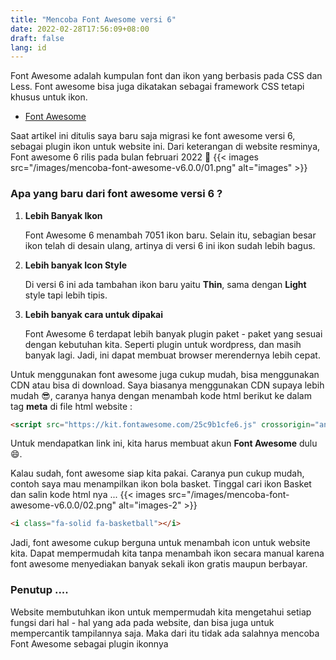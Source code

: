 ```yaml
---
title: "Mencoba Font Awesome versi 6"
date: 2022-02-28T17:56:09+08:00
draft: false
lang: id
---
```


Font Awesome adalah kumpulan font dan ikon yang berbasis pada CSS dan Less. Font awesome bisa juga dikatakan sebagai framework CSS tetapi khusus untuk ikon.

* [Font Awesome](https://fontawesome.com "Font Awesome")

Saat artikel ini ditulis saya baru saja migrasi ke font awesome versi 6, sebagai plugin ikon untuk website ini. Dari keterangan di website resminya, Font awesome 6 rilis pada bulan februari 2022 📅
{{< images src="/images/mencoba-font-awesome-v6.0.0/01.png" alt="images" >}}

### **Apa yang baru dari font awesome versi 6 ?**

1. **Lebih Banyak Ikon**

	Font Awesome 6 menambah 7051 ikon baru. Selain itu, sebagian besar ikon telah di desain ulang, artinya di versi 6 ini ikon sudah lebih bagus.

2. **Lebih banyak Icon Style**

	Di versi 6 ini ada tambahan ikon baru yaitu **Thin**, sama dengan **Light** style tapi lebih tipis.

3. **Lebih banyak cara untuk dipakai**

	Font Awesome 6 terdapat lebih banyak plugin paket - paket yang sesuai dengan kebutuhan kita. Seperti plugin untuk wordpress, dan masih banyak lagi. Jadi, ini dapat membuat browser merendernya lebih cepat.

Untuk menggunakan font awesome juga cukup mudah, bisa menggunakan CDN atau bisa di download. Saya biasanya menggunakan CDN supaya lebih mudah 😎, caranya hanya dengan menambah kode html berikut ke dalam tag **meta** di file html website :
```html
<script src="https://kit.fontawesome.com/25c9b1cfe6.js" crossorigin="anonymous"></script>
```
Untuk mendapatkan link ini, kita harus membuat akun **Font Awesome** dulu 😄.

Kalau sudah, font awesome siap kita pakai. Caranya pun cukup mudah, contoh saya mau menampilkan ikon bola basket. Tinggal cari ikon Basket dan salin kode html nya ...
{{< images src="/images/mencoba-font-awesome-v6.0.0/02.png" alt="images-2" >}}
```html
<i class="fa-solid fa-basketball"></i>
```

Jadi, font awesome cukup berguna untuk menambah icon untuk website kita. Dapat mempermudah kita tanpa menambah ikon secara manual karena font awesome menyediakan banyak sekali ikon gratis maupun berbayar.

### **Penutup ....**
Website membutuhkan ikon untuk mempermudah kita mengetahui setiap fungsi dari hal - hal yang ada pada website, dan bisa juga untuk mempercantik tampilannya saja. Maka dari itu tidak ada salahnya mencoba Font Awesome sebagai plugin ikonnya